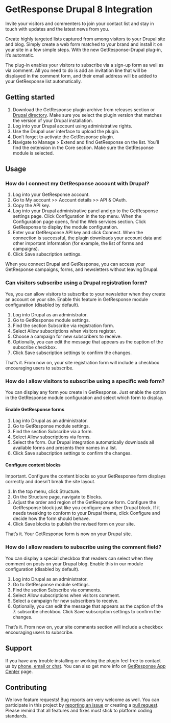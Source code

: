 # GetResponse Drupal 8 Integration

Invite your visitors and commenters to join your contact list and stay in touch with updates and the latest news from you.

Create highly targeted lists captured from among visitors to your Drupal site and blog. Simply create a web form matched to your brand and install it on your site in a few simple steps. With the new GetResponse-Drupal plug-in, it’s automatic. 

The plug-in enables your visitors to subscribe via a sign-up form as well as via comment. All you need to do is add an invitation line that will be displayed in the comment form, and their email address will be added to your GetResponse list automatically.

## Getting started

1. Download the GetResponse plugin archive from releases section or [Drupal directory](https://www.drupal.org/project/getresponse). Make sure you select the plugin version that matches the version of your Drupal installation.
2. Log into your Drupal account using administrative rights.
3. Use the Drupal user interface to upload the plugin.
4. Don’t forget to activate the GetResponse plugin.
5. Navigate to Manage > Extend and find GetResponse on the list. You’ll find the extension in the Core section. Make sure the GetResponse module is selected.

## Usage

### How do I connect my GetResponse account with Drupal?

1. Log into your GetResponse account.
2. Go to My account >> Account details >> API & OAuth.
3. Copy the API key.
4. Log into your Drupal administrative panel and go to the GetResponse settings page. Click Configuration in the top menu. When the Configuration page opens, find the Web services section. Click GetResponse to display the module configuration.
5. Enter your GetResponse API key and click Connect. When the connection is successful, the plugin downloads your account data and other important information (for example, the list of forms and campaigns).
6. Click Save subscription settings.

When you connect Drupal and GetResponse, you can access your GetResponse campaigns, forms, and newsletters without leaving Drupal.

### Can visitors subscribe using a Drupal registration form?

Yes, you can allow visitors to subscribe to your newsletter when they create an account on your site. Enable this feature in GetResponse module configuration (disabled by default).

1. Log into Drupal as an administrator.
2. Go to GetResponse module settings.
3. Find the section Subscribe via registration form.
4. Select Allow subscriptions when visitors register.
5. Choose a campaign for new subscribers to receive.
6. Optionally, you can edit the message that appears as the caption of the subscribe checkbox.
7. Click Save subscription settings to confirm the changes.

That’s it. From now on, your site registration form will include a checkbox encouraging users to subscribe.

### How do I allow visitors to subscribe using a specific web form?

You can display any form you create in GetResponse. Just enable the option in the GetResponse module configuration and select which form to display.

#### Enable GetResponse forms

1. Log into Drupal as an administrator.
2. Go to GetResponse module settings.
3. Find the section Subscribe via a form.
4. Select Allow subscriptions via forms.
5. Select the form. Our Drupal integration automatically downloads all available forms and presents their names in a list.
6. Click Save subscription settings to confirm the changes.

#### Configure content blocks

Important. Configure the content blocks so your GetResponse form displays correctly and doesn’t break the site layout.

1. In the top menu, click Structure.
2. On the Structure page, navigate to Blocks.
3. Adjust the order and region of the GetResponse form. Configure the GetResponse block just like you configure any other Drupal block. If it needs tweaking to conform to your Drupal theme, click Configure and decide how the form should behave.
4. Click Save blocks to publish the revised form on your site.

That’s it. Your GetResponse form is now on your Drupal site.

### How do I allow readers to subscribe using the comment field?

You can display a special checkbox that readers can select when they comment on posts on your Drupal blog. Enable this in our module configuration (disabled by default).

1. Log into Drupal as an administrator.
2. Go to GetResponse module settings.
3. Find the section Subscribe via comments​.
4. Select Allow subscriptions when visitors comment.
5. Select a campaign for new subscribers to receive.
6. Optionally, you can edit the message that appears as the caption of the 7. subscribe checkbox.
Click Save subscription settings to confirm the changes.

That’s it. From now on, your site comments section will include a checkbox encouraging users to subscribe.

## Support

If you have any trouble installing or working the plugin feel free to contact us by [phone, email or chat](https://support.getresponse.com/). You can also get more info on [GetResponse App Center](https://connect.getresponse.com/) page.

## Contributing

We love feature requests! Bug reports are very welcome as well. You can participate in this project by [reporting an issue](https://github.com/GetResponse/drupal/issues) or creating a [pull request](https://github.com/GetResponse/drupal/pulls). Please remind that all features and fixes must stick to platform coding standards.

